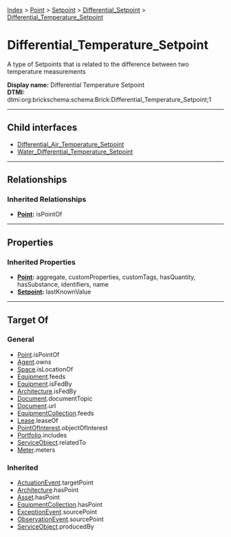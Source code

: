 [Index](../../../../index.md) > [Point](../../../Point.md) > [Setpoint](../../Setpoint.md) > [Differential_Setpoint](../Differential_Setpoint.md) > [Differential_Temperature_Setpoint](#)
# Differential_Temperature_Setpoint

A type of Setpoints that is related to the difference between two temperature measurements


**Display name:** Differential Temperature Setpoint<br />
**DTMI:** dtmi:org:brickschema:schema:Brick:Differential_Temperature_Setpoint;1

---

## Child interfaces
* [Differential_Air_Temperature_Setpoint](Differential_Air_Temperature_Setpoint.md)
* [Water_Differential_Temperature_Setpoint](Water-.md)

---

## Relationships

### Inherited Relationships
* **[Point](../../../Point.md):** isPointOf

---

## Properties

### Inherited Properties
* **[Point](../../../Point.md):** aggregate, customProperties, customTags, hasQuantity, hasSubstance, identifiers, name
* **[Setpoint](../../Setpoint.md):** lastKnownValue

---

## Target Of
### General
* [Point](../../../Point.md).isPointOf
* [Agent](../../../../Agent/Agent.md).owns
* [Space](../../../../Space/Space.md).isLocationOf
* [Equipment](../../../../Asset/Equipment/Equipment.md).feeds
* [Equipment](../../../../Asset/Equipment/Equipment.md).isFedBy
* [Architecture](../../../../Space/Architecture/Architecture.md).isFedBy
* [Document](../../../../Information/Document/Document.md).documentTopic
* [Document](../../../../Information/Document/Document.md).url
* [EquipmentCollection](../../../../Collection/Equipment-.md).feeds
* [Lease](../../../../Event/Lease.md).leaseOf
* [PointOfInterest](../../../../Information/PointOfInterest.md).objectOfInterest
* [Portfolio](../../../../Collection/Portfolio.md).includes
* [ServiceObject](../../../../Information/ServiceObject/ServiceObject.md).relatedTo
* [Meter](../../../../Asset/Equipment/Meter/Meter.md).meters
### Inherited
* [ActuationEvent](../../../../Event/Point-/ActuationEvent.md).targetPoint
* [Architecture](../../../../Space/Architecture/Architecture.md).hasPoint
* [Asset](../../../../Asset/Asset.md).hasPoint
* [EquipmentCollection](../../../../Collection/Equipment-.md).hasPoint
* [ExceptionEvent](../../../../Event/Point-/ExceptionEvent.md).sourcePoint
* [ObservationEvent](../../../../Event/Point-/ObservationEvent.md).sourcePoint
* [ServiceObject](../../../../Information/ServiceObject/ServiceObject.md).producedBy
